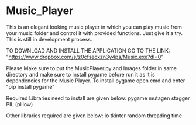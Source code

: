 # Music_Player
This is an elegant looking music player in which you can play music from your music folder and control it with provided functions. Just give it a try. This is still in development process.

TO DOWNLOAD AND INSTALL THE APPLICATION GO TO THE LINK: "https://www.dropbox.com/s/z0cfsecxzn3y4ps/Music.exe?dl=0"

Please Make sure to put the MusicPlayer.py and Images folder in same directory and make sure to install pygame before run it as it is dependencies for the Music Player.
To install pygame open cmd and enter "pip install pygame"

Required Libraries need to install are given below:
pygame
mutagen
stagger
PIL (pillow)

Other libraries required are given below:
io
tkinter
random
threading
time
